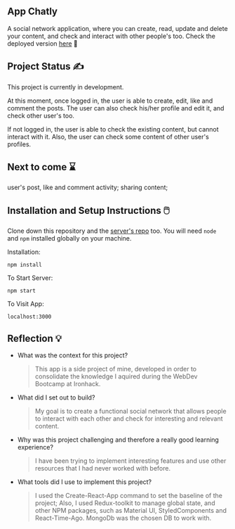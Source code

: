 ## App Chatly


A social network application, where you can create, read, update and delete your content, and check and interact with other people's too. 
Check the deployed version [here](https://appchatly.netlify.app/) 🚀

## Project Status :writing_hand:

This project is currently in development. 

At this moment, once logged in, the user is able to create, edit, like and comment the posts. The user can also check his/her profile and edit it, and check other user's too. 

If not logged in, the user is able to check the existing content, but cannot interact with it. Also, the user can check some content of other user's profiles. 


## Next to come :hourglass:
user's post, like and comment activity; sharing content;


## Installation and Setup Instructions :computer_mouse:

Clone down this repository and the [server's repo](https://github.com/miloliveira/server) too. You will need `node` and `npm` installed globally on your machine.  

Installation:

`npm install`  

To Start Server:

`npm start`  

To Visit App:

`localhost:3000`  

## Reflection :bulb:
  - What was the context for this project? 
    > This app is a side project of mine, developed in order to consolidate the knowledge I aquired during the WebDev Bootcamp at Ironhack.
  - What did I set out to build? 
    > My goal is to create a functional social network that allows people to interact with each other and check for interesting and relevant content. 
  - Why was this project challenging and therefore a really good learning experience?
    > I have been trying to implement interesting features and use other resources that I had never worked with before. 
  - What tools did I use to implement this project? 
    >I used the Create-React-App command to set the baseline of the project; Also, I used Redux-toolkit to manage global state, and other NPM packages, such as Material UI, StyledComponents and React-Time-Ago. MongoDb was the chosen DB to work with.
